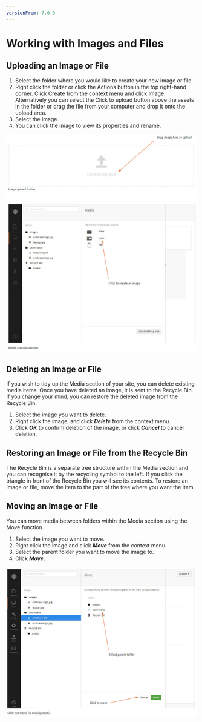 ```yaml
---
versionFrom: 7.0.0
---
```


# Working with Images and Files

## Uploading an Image or File

1. Select the folder where you would like to create your new image or file.
2. Right click the folder or click the Actions button in the top right-hand corner. Click Create from the context menu and click Image. Alternatively you can select the Click to upload button above the assets in the folder or drag the file from your computer and drop it onto the upload area.
3. Select the image.
4. You can click the image to view its properties and rename.

![mediaUpload.jpg](images/mediaUpload.jpg)

## Deleting an Image or File

If you wish to tidy up the Media section of your site, you can delete existing media items. Once you have deleted an image, it is sent to the Recycle Bin. If you change your mind, you can restore the deleted image from the Recycle Bin.

1. Select the image you want to delete.
2. Right click the image, and click ***Delete*** from the context menu.
3. Click ***OK*** to confirm deletion of the image, or click ***Cancel*** to cancel deletion. 

## Restoring an Image or File from the Recycle Bin

The Recycle Bin is a separate tree structure within the Media section and you can recognise it by the recycling symbol to the left. If you click the triangle in front of the Recycle Bin you will see its contents. To restore an image or file, move the item to the part of the tree where you want the item.

## Moving an Image or File

You can move media between folders within the Media section using the Move function.

1. Select the image you want to move.
2. Right click the image and click ***Move*** from the context menu.
3. Select the parent folder you want to move the image to.
4. Click ***Move.***

![mediMoveSlideout.jpg](images/mediMoveSlideout.jpg)
